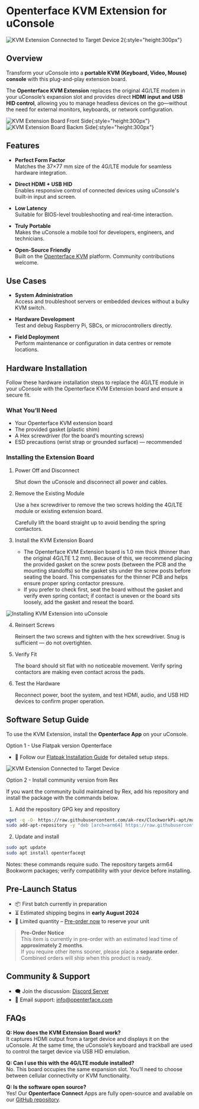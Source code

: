 # Openterface KVM Extension for uConsole

![KVM Extension Connected to Target Device 2](https://assets.openterface.com/images/product/openterface-kvm-uconsole-extension-use-case-2.webp){:style="height:300px"}

## Overview

Transform your uConsole into a **portable KVM (Keyboard, Video, Mouse) console** with this plug-and-play extension board.

The **Openterface KVM Extension** replaces the original 4G/LTE modem in your uConsole’s expansion slot and provides direct **HDMI input and USB HID control**, allowing you to manage headless devices on the go—without the need for external monitors, keyboards, or network configuration.

![KVM Extension Board Front Side](https://assets.openterface.com/images/product/openterface-kvm-uconsole-extension.webp){:style="height:300px"}
![KVM Extension Board Backm Side](https://assets.openterface.com/images/product/openterface-kvm-uconsole-extension-back.webp){:style="height:300px"}


## Features

- **Perfect Form Factor**  
    Matches the 37×77 mm size of the 4G/LTE module for seamless hardware integration.

- **Direct HDMI + USB HID**  
    Enables responsive control of connected devices using uConsole's built-in input and screen.

- **Low Latency**  
    Suitable for BIOS-level troubleshooting and real-time interaction.

- **Truly Portable**  
    Makes the uConsole a mobile tool for developers, engineers, and technicians.

- **Open-Source Friendly**  
    Built on the [Openterface KVM](https://github.com/techxArtisanStudio/openterface_qt) platform. Community contributions welcome.


## Use Cases

- **System Administration**  
    Access and troubleshoot servers or embedded devices without a bulky KVM switch.

- **Hardware Development**  
    Test and debug Raspberry Pi, SBCs, or microcontrollers directly.

- **Field Deployment**  
    Perform maintenance or configuration in data centres or remote locations.


## Hardware Installation

Follow these hardware installation steps to replace the 4G/LTE module in your uConsole with the Openterface KVM Extension board and ensure a secure fit.

### What You’ll Need

- Your Openterface KVM extension board
- The provided gasket (plastic shim) 
- A Hex screwdriver (for the board’s mounting screws)
- ESD precautions (wrist strap or grounded surface) — recommended

### Installing the Extension Board

1. Power Off and Disconnect

    Shut down the uConsole and disconnect all power and cables.

2. Remove the Existing Module

    Use a hex screwdriver to remove the two screws holding the 4G/LTE module or existing extension board.

    Carefully lift the board straight up to avoid bending the spring contactors.

3. Install the KVM Extension Board

    - The Openterface KVM Extension board is 1.0 mm thick (thinner than the original 4G/LTE 1.2 mm). Because of this, we recommend placing the provided gasket on the screw posts (between the PCB and the mounting standoffs) so the gasket sits under the screw posts before seating the board. This compensates for the thinner PCB and helps ensure proper spring contactor pressure.
    - If you prefer to check first, seat the board without the gasket and verify even spring contact; if contact is uneven or the board sits loosely, add the gasket and reseat the board.

![Installing KVM Extension into uConsole](https://assets.openterface.com/images/product/openterface-kvm-uconsole-extension-install-1.webp)

4. Reinsert Screws

    Reinsert the two screws and tighten with the hex screwdriver. Snug is sufficient — do not overtighten.

5. Verify Fit

    The board should sit flat with no noticeable movement. Verify spring contactors are making even contact across the pads.

6. Test the Hardware

    Reconnect power, boot the system, and test HDMI, audio, and USB HID devices to confirm proper operation.

## Software Setup Guide

To use the KVM Extension, install the **Openterface App** on your uConsole.

Option 1 - Use Flatpak version Openterface
- 📖 Follow our [Flatpak Installation Guide](https://github.com/TechxArtisanStudio/Openterface_QT/blob/main/doc/flatpak_installation.md) for detailed setup steps.

![KVM Extension Connected to Target Device](https://assets.openterface.com/images/product/openterface-kvm-uconsole-extension-use-case-1c.webp)

Option 2 - Install community version from Rex

If you want the community build maintained by Rex, add his repository and install the package with the commands below.

1. Add the repository GPG key and repository

```bash
wget -q -O- https://raw.githubusercontent.com/ak-rex/ClockworkPi-apt/main/bookworm/KEY.gpg | gpg --dearmor | sudo tee /etc/apt/trusted.gpg.d/ak-rex.gpg
sudo add-apt-repository -y "deb [arch=arm64] https://raw.githubusercontent.com/ak-rex/ClockworkPi-apt/main/bookworm stable main"
```

2. Update and install

```bash
sudo apt update
sudo apt install openterfaceqt
```

Notes: these commands require sudo. The repository targets arm64 Bookworm packages; verify compatibility with your device before installing.

## Pre-Launch Status

- 📦 First batch currently in preparation  
- ⏳ Estimated shipping begins in **early August 2024**  
- 🛒 Limited quantity – [Pre-order now](https://shop.techxartisan.com/products/openterface-kvm-ext-for-uconsole) to reserve your unit

> **Pre-Order Notice**  
> This item is currently in pre-order with an estimated lead time of **approximately 2 months**.  
> If you require other items sooner, please place a **separate order**. Combined orders will ship when this product is ready.

## Community & Support

- 🗨️ Join the discussion: [Discord Server](https://discord.gg/ruAD9kcYbq)  
- 📧 Email support: [info@openterface.com](mailto:info@openterface.com)


## FAQs

**Q: How does the KVM Extension Board work?**  
It captures HDMI output from a target device and displays it on the uConsole. At the same time, the uConsole’s keyboard and trackball are used to control the target device via USB HID emulation.

**Q: Can I use this with the 4G/LTE module installed?**  
No. This board occupies the same expansion slot. You’ll need to choose between cellular connectivity or KVM functionality.

**Q: Is the software open source?**  
Yes! Our **Openterface Connect** Apps are fully open-source and available on our [GitHub repository](https://github.com/TechxArtisanStudio/Openterface_QT).